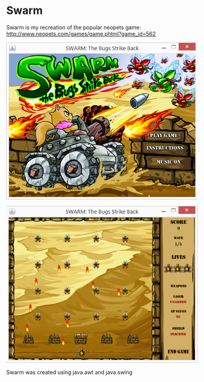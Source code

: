Swarm
=====

Swarm is my recreation of the popular neopets game: http://www.neopets.com/games/game.phtml?game_id=562

![Alt text](Screenshots/startmenu.png "Start menu")

![Alt text](Screenshots/gameplay.png "Gameplay")

Swarm was created using java.awt and java.swing
